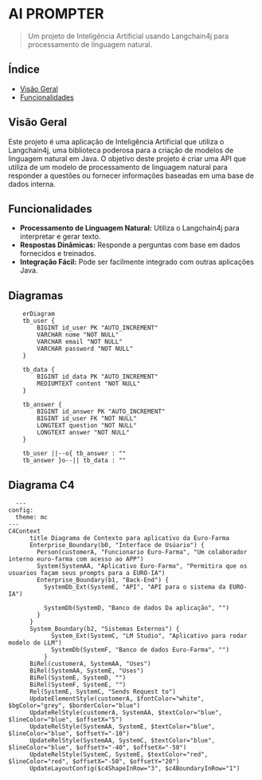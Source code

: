 # **AI PROMPTER**

> Um projeto de Inteligência Artificial usando Langchain4j para processamento de linguagem natural.

## **Índice**
- [Visão Geral](#visão-geral)
- [Funcionalidades](#funcionalidades)

## **Visão Geral**
Este projeto é uma aplicação de 
Inteligência Artificial que utiliza o 
Langchain4j, uma biblioteca poderosa para a 
criação de modelos de linguagem natural em Java. 
O objetivo deste projeto é 
criar uma API que utiliza de um modelo de processamento de linguagem natural para responder a questões
ou fornecer informações baseadas em uma base de dados interna.

## **Funcionalidades**
- **Processamento de Linguagem Natural:** Utiliza o Langchain4j para interpretar e gerar texto.
- **Respostas Dinâmicas:** Responde a perguntas com base em dados fornecidos e treinados.
- **Integração Fácil:** Pode ser facilmente integrado com outras aplicações Java.

## **Diagramas**
```mermaid
    erDiagram
    tb_user {
        BIGINT id_user PK "AUTO_INCREMENT"
        VARCHAR nome "NOT NULL"
        VARCHAR email "NOT NULL"
        VARCHAR password "NOT NULL"
    }

    tb_data {
        BIGINT id_data PK "AUTO_INCREMENT"
        MEDIUMTEXT content "NOT NULL"
    }

    tb_answer {
        BIGINT id_answer PK "AUTO_INCREMENT"
        BIGINT id_user FK "NOT NULL"
        LONGTEXT question "NOT NULL"
        LONGTEXT answer "NOT NULL"
    }

    tb_user ||--o{ tb_answer : ""
    tb_answer }o--|| tb_data : ""
```

## Diagrama C4

```mermaid
  ---
config:
  theme: mc
---
C4Context
      title Diagrama de Contexto para aplicativo da Euro-Farma
      Enterprise_Boundary(b0, "Interface de Usúario") {
        Person(customerA, "Funcionario Euro-Farma", "Um colaborador interno euro-farma com acesso ao APP")
        System(SystemAA, "Aplicativo Euro-Farma", "Permitira que os usuarios façam seus prompts para a EURO-IA")
        Enterprise_Boundary(b1, "Back-End") {
          SystemDb_Ext(SystemE, "API", "API para o sistema da EURO-IA")
          
          SystemDb(SystemD, "Banco de dados Da aplicação", "")
        }
      }
      System_Boundary(b2, "Sistemas Externos") {
            System_Ext(SystemC, "LM Studio", "Aplicativo para rodar modelo de LLM")
            SystemDb(SystemF, "Banco de dados Euro-Farma", "")
          }
      BiRel(customerA, SystemAA, "Uses")
      BiRel(SystemAA, SystemE, "Uses")
      BiRel(SystemE, SystemD, "")
      BiRel(SystemF, SystemE, "")
      Rel(SystemE, SystemC, "Sends Request to")
      UpdateElementStyle(customerA, $fontColor="white", $bgColor="grey", $borderColor="blue")
      UpdateRelStyle(customerA, SystemAA, $textColor="blue", $lineColor="blue", $offsetX="5")
      UpdateRelStyle(SystemAA, SystemE, $textColor="blue", $lineColor="blue", $offsetY="-10")
      UpdateRelStyle(SystemAA, SystemC, $textColor="blue", $lineColor="blue", $offsetY="-40", $offsetX="-50")
      UpdateRelStyle(SystemC, SystemE, $textColor="red", $lineColor="red", $offsetX="-50", $offsetY="20")
      UpdateLayoutConfig($c4ShapeInRow="3", $c4BoundaryInRow="1")
```
